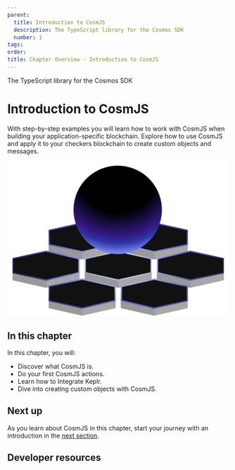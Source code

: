 ```yaml
---
parent:
  title: Introduction to CosmJS
  description: The TypeScript library for the Cosmos SDK
  number: 1
tags:
order:
title: Chapter Overview - Introduction to CosmJS
---
```


<div class="tm-overline tm-rf-1 tm-lh-title tm-medium tm-muted">The TypeScript library for the Cosmos SDK</div>
<h1 class="mt-4 mb-6">Introduction to CosmJS</h1>

With step-by-step examples you will learn how to work with CosmJS when building your application-specific blockchain. Explore how to use CosmJS and apply it to your checkers blockchain to create custom objects and messages.

![](/planet-pod.svg)

## In this chapter

<HighlightBox type="learning">

In this chapter, you will:

* Discover what CosmJS is.
* Do your first CosmJS actions.
* Learn how to Integrate Keplr.
* Dive into creating custom objects with CosmJS.

</HighlightBox>

<card-module/>

## Next up

As you learn about CosmJS in this chapter, start your journey with an introduction in the [next section](./cosmjs-intro.md).

## Developer resources

<div v-for="resource in $themeConfig.resources">
  <Resource
    :title="resource.title"
    :description="resource.description"
    :links="resource.links"
    :image="resource.image"
    :large="true"
  />
  <br/>
</div>
